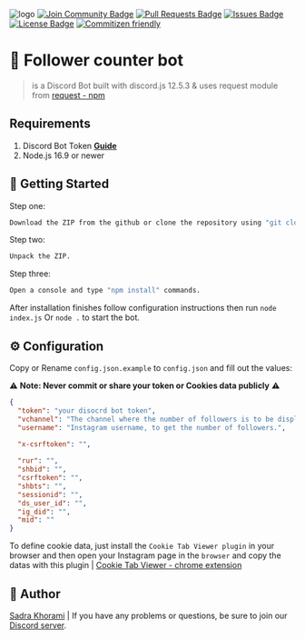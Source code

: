 ![logo](https://cdn.discordapp.com/attachments/793854885296603168/981103558617350204/bg.png)
<a href="https://discord.gg/dWjWdSkTth"><img src="https://img.shields.io/discord/981104086462103552.svg?style=flat&label=Join%20Community&color=7289DA" alt="Join Community Badge"/></a>
<a href="https://github.com/SadraKhorami/follower-counter/pulls"><img src="https://img.shields.io/github/issues-pr/SadraKhorami/follower-counter" alt="Pull Requests Badge"/></a>
<a href="https://github.com/SadraKhorami/follower-counter/issues"><img src="https://img.shields.io/github/issues/SadraKhorami/follower-counter" alt="Issues Badge"/></a>
<a href="https://github.com/SadraKhorami/follower-counter/blob/master/LICENSE"><img src="https://img.shields.io/github/license/SadraKhorami/follower-counter?color=2b9348" alt="License Badge"/></a>
[![Commitizen friendly](https://img.shields.io/badge/commitizen-friendly-brightgreen.svg)](http://commitizen.github.io/cz-cli/)
# 🤖 Follower counter bot

> is a Discord Bot built with discord.js 12.5.3 & uses request module from [request - npm](https://www.npmjs.com/package/request)

## Requirements

1. Discord Bot Token **[Guide](https://discordjs.guide/preparations/setting-up-a-bot-application.html#creating-your-bot)**
2. Node.js 16.9 or newer

## 🚀 Getting Started

Step one:
```sh
Download the ZIP from the github or clone the repository using "git clone https://github.com/SadraKhorami/follower-counter.git".
```
Step two:
```sh
Unpack the ZIP.
```
Step three:
```sh
Open a console and type "npm install" commands.
```

After installation finishes follow configuration instructions then run `node index.js` Or `node .` to start the bot.

## ⚙️ Configuration

Copy or Rename `config.json.example` to `config.json` and fill out the values:

⚠️ **Note: Never commit or share your token or Cookies data publicly** ⚠️

```json
{
  "token": "your disocrd bot token",
  "vchannel": "The channel where the number of followers is to be displayed.",
  "username": "Instagram username, to get the number of followers.",
    
  "x-csrftoken": "",

  "rur": "",
  "shbid": "",
  "csrftoken": "",
  "shbts": "",
  "sessionid": "",
  "ds_user_id": "",
  "ig_did": "",
  "mid": ""
}
```

To define cookie data, just install the `Cookie Tab Viewer plugin` in your browser and then open your Instagram page in the `browser` and copy the datas with this plugin | [Cookie Tab Viewer - chrome extension](https://chrome.google.com/webstore/detail/cookie-tab-viewer/fdlghnedhhdgjjfgdpgpaaiddipafhgk?hl=en)

## 📝 Author
[Sadra Khorami](https://github.com/sadrakhorami) | If you have any problems or questions, be sure to join our [Discord server](https://discord.gg/dWjWdSkTth).
